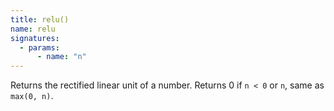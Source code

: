 ```yaml
---
title: relu()
name: relu
signatures:
  - params:
      - name: "n"
---
```


Returns the rectified linear unit of a number. Returns 0 if `n < 0` or `n`, same
as `max(0, n)`.
